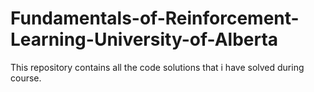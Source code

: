 # Fundamentals-of-Reinforcement-Learning-University-of-Alberta
This repository contains all the code solutions that i have solved during course.

